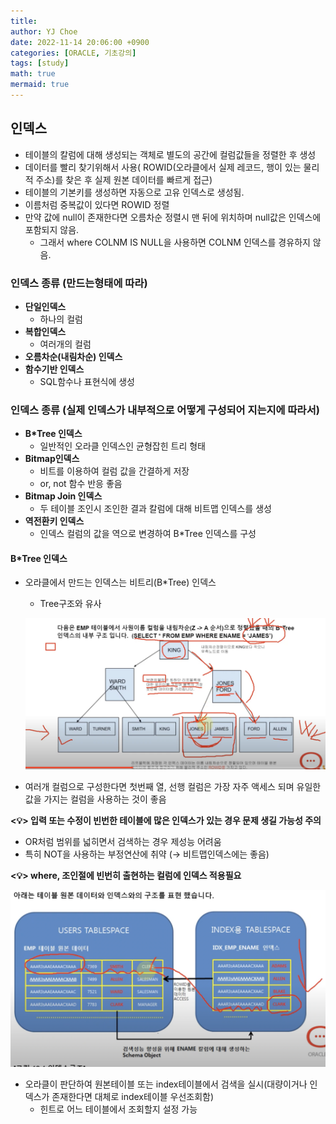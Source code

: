 ```yaml
---
title: 
author: YJ Choe
date: 2022-11-14 20:06:00 +0900
categories: [ORACLE, 기초강의]
tags: [study]
math: true
mermaid: true
---
```


## 인덱스

- 테이블의 칼럼에 대해 생성되는 객체로 별도의 공간에 컬럼값들을 정렬한 후 생성
- 데이터를 빨리 찾기위해서 사용( ROWID(오라클에서 실제 레코드, 행이 있는 물리적 주소)를 찾은 후 실제 원본 데이터를 빠르게 접근)
- 테이블의 기본키를 생성하면 자동으로 고유 인덱스로 생성됨.
- 이름처럼 중복값이 있다면 ROWID 정렬
- 만약 값에 null이 존재한다면 오름차순 정렬시 맨 뒤에 위치하며 null값은 인덱스에 포함되지 않음.
    - 그래서 where COLNM IS NULL을 사용하면 COLNM 인덱스를 경유하지 않음.

### 인덱스 종류 (만드는형태에 따라)

- **단일인덱스**
    - 하나의 컬럼
- **복합인덱스**
    - 여러개의 컬럼
- **오름차순(내림차순) 인덱스**
- **함수기반 인덱스**
    - SQL함수나 표현식에 생성

### 인덱스 종류 (실제 인덱스가 내부적으로 어떻게 구성되어 지는지에 따라서)

- **B*Tree 인덱스**
    - 일반적인 오라클 인덱스인 균형잡힌 트리 형태
- **Bitmap인덱스**
    - 비트를 이용하여 컬럼 값을 간결하게 저장
    - or, not 함수 반응 좋음
- **Bitmap Join 인덱스**
    - 두 테이블 조인시 조인한 결과 칼럼에 대해 비트맵 인덱스를 생성
- **역전환키 인덱스**
    - 인덱스 컬럼의 값을 역으로 변경하여 B*Tree 인덱스를 구성

#### B*Tree 인덱스

- 오라클에서 만드는 인덱스는 비트리(B*Tree) 인덱스
    - Tree구조와 유사
    
    ![img1](/assets/img/post/2022114_ORACLE_01.png)
    
- 여러개 컬럼으로 구성한다면 첫번째 열, 선행 컬럼은 가장 자주 액세스 되며 유일한 값을 가지는 컬럼을 사용하는 것이 좋음


**<💡> 입력 또는 수정이 빈번한 테이블에 많은 인덱스가 있는 경우 문제 생길 가능성 주의**


- OR처럼 범위를 넓히면서 검색하는 경우 제성능 어려움
- 특히 NOT을 사용하는 부정연산에 취약 (→ 비트맵인덱스에는 좋음)

**<💡>  where, 조인절에 빈번히 출현하는 컬럼에 인덱스 적용필요**


![img2](/assets/img/post/2022114_ORACLE_02.png)

- 오라클이 판단하여 원본테이블 또는 index테이블에서 검색을 실시(대량이거나 인덱스가 존재한다면 대체로 index테이블 우선조회함)
    - 힌트로 어느 테이블에서 조회할지 설정 가능